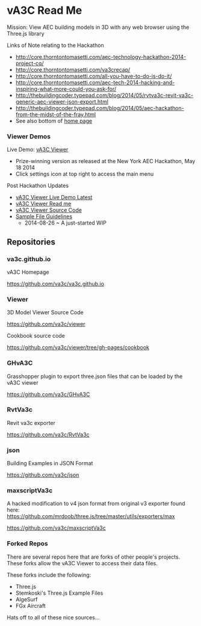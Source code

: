 vA3C Read Me
===

Mission: View AEC building models in 3D with any web browser using the Three.js library

Links of Note relating to the Hackathon

* http://core.thorntontomasetti.com/aec-technology-hackathon-2014-project-cq/
* http://core.thorntontomasetti.com/va3crecap/
* http://core.thorntontomasetti.com/all-you-have-to-do-is-do-it/
* http://core.thorntontomasetti.com/aec-tech-2014-hacking-and-inspiring-what-more-could-you-ask-for/
* http://thebuildingcoder.typepad.com/blog/2014/05/rvtva3c-revit-va3c-generic-aec-viewer-json-export.html
* http://thebuildingcoder.typepad.com/blog/2014/05/aec-hackathon-from-the-midst-of-the-fray.html
* See also bottom of [home page]( http://va3c.github.io/ )


### Viewer Demos

Live Demo: [vA3C Viewer]( http://va3c.github.io/viewer/index.html )  
* Prize-winning version as released at the New York AEC Hackathon, May 18 2014 
* Click settings icon at top right to access the main menu

Post Hackathon Updates  
* [vA3C Viewer Live Demo Latest]( http://va3c.github.io/viewer/va3c-viewer-html5/latest/index.html )  
* [vA3C Viewer Read me]( http://va3c.github.io/viewer/va3c-viewer-html5/ )
* [vA3C Viewer Source Code]( https://github.com/va3c/viewer/tree/gh-pages/va3c-viewer-html5 )
* [Sample File Guidelines]( https://github.com/va3c/va3c.github.io/blob/master/sample-file-guidelines.md )
	* 2014-08-26 ~ A just-started WIP

## Repositories

### va3c.github.io

vA3C Homepage

<https://github.com/va3c/va3c.github.io>


### Viewer

3D Model Viewer Source Code

<https://github.com/va3c/viewer>

Cookbook source code

<https://github.com/va3c/viewer/tree/gh-pages/cookbook>


### GHvA3C
Grasshopper plugin to export three.json files that can be loaded by the vA3C viewer

<https://github.com/va3c/GHvA3C>

### RvtVa3c
Revit va3c exporter

<https://github.com/va3c/RvtVa3c>

### json
Building Examples in JSON Format

<https://github.com/va3c/json>

### maxscriptVa3c
A hacked modification to v4 json format from original v3 exporter found here:  
https://github.com/mrdoob/three.js/tree/master/utils/exporters/max

<https://github.com/va3c/maxscriptVa3c>

### Forked Repos

There are several repos here that are forks of other people's projects. These forks allow the vA3C Viewer to access their data files.

These forks include the following:

* Three.js
* Stemkoski's Three.js Example Files
* AlgeSurf
* FGx Aircraft

Hats off to all of these nice sources...
